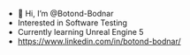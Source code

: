 - 👋 Hi, I’m @Botond-Bodnar
-  Interested in Software Testing
-  Currently learning Unreal Engine 5
-  https://www.linkedin.com/in/botond-bodnar/

<!---
Botond-Bodnar/Botond-Bodnar is a ✨ special ✨ repository because its `README.md` (this file) appears on your GitHub profile.
You can click the Preview link to take a look at your changes.
--->
